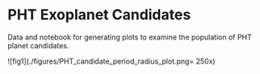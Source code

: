 # PHT Exoplanet Candidates

Data and notebook for generating plots to examine the population of PHT planet candidates.


![fig1](./figures/PHT_candidate_period_radius_plot.png= 250x)
